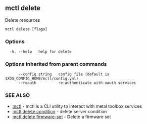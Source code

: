 [Auto generated by spf13/cobra]: <>

## mctl delete

Delete resources

```
mctl delete [flags]
```

### Options

```
  -h, --help   help for delete
```

### Options inherited from parent commands

```
      --config string   config file (default is $XDG_CONFIG_HOME/mctl/config.yml)
      --reauth          re-authenticate with oauth services
```

### SEE ALSO

* [mctl](mctl.md)	 - mctl is a CLI utility to interact with metal toolbox services
* [mctl delete condition](mctl_delete_condition.md)	 - delete server condition
* [mctl delete firmware-set](mctl_delete_firmware-set.md)	 - Delete a firmware set

